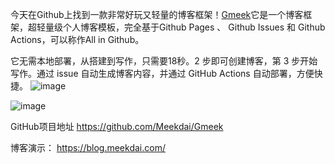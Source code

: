 今天在Github上找到一款非常好玩又轻量的博客框架！[Gmeek](https://github.com/Meekdai/Gmeek)它是一个博客框架，超轻量级个人博客模板，完全基于Github Pages 、 Github Issues 和 Github Actions，可以称作All in Github。

它无需本地部署，从搭建到写作，只需要18秒。2 步即可创建博客，第 3 步开始写作。通过 issue 自动生成博客内容，并通过 GitHub Actions 自动部署，方便快捷。
![image](https://github.com/ttxs8/ttxs8.github.io/assets/58286237/2266fa07-e860-440a-8981-b41b4e2001c3)


![image](https://github.com/ttxs8/ttxs8.github.io/assets/58286237/0b421abb-629e-4658-b6c1-a92bf861aed7)


GitHub项目地址
https://github.com/Meekdai/Gmeek

博客演示：
https://blog.meekdai.com/

<!-- ##{"timestamp":1712969503}## -->